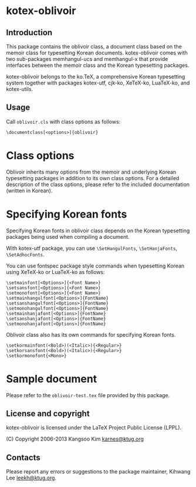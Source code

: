 kotex-oblivoir
==============

Introduction
------------

This package contains the oblivoir class, a document class based on 
the memoir class for typesetting Korean documents.  kotex-oblivoir 
comes with two sub-packages memhangul-ucs and memhangul-x
that provide interfaces between the memoir class and the Korean typesetting
packages. 

kotex-oblivoir belongs to the ko.TeX, a comprehensive Korean typesetting 
system together with packages kotex-utf, cjk-ko, XeTeX-ko, LuaTeX-ko, and 
kotex-utils.

Usage
-----

Call `oblivoir.cls` with class options as follows:

    \documentclass[<options>]{oblivoir}

# Class options

Oblivoir inherits many options from the memoir and underlying 
Korean typesetting packages in addition to its own class options. 
For a detailed description of the class options, please refer 
to the included documentation (written in Korean).

# Specifying Korean fonts

Specifying Korean fonts in oblivoir class depends on the Korean
typesetting packages being used when compiling a document.

With kotex-utf package, you can use `\SetHangulFonts`, `\SetHanjaFonts`,
`\SetAdhocFonts`.

You can use fontspec package style commands when typesetting Korean
using XeTeX-ko or LuaTeX-ko as follows:

    \setmainfont[<Options>]{<Font Name>}
    \setsansfont[<Options>]{<Font Name>}
    \setmonofont[<Options>]{<Font Name>}
    \setmainhangulfont[<Options>]{FontName}
    \setsanshangulfont[<Options>]{FontName}
    \setmonohangulfont[<Options>]{FontName}
    \setmainhanjafont[<Options>]{FontName}
    \setsanshanjafont[<Options>]{FontName}
    \setmonohanjafont[<Options>]{FontName}

Oblivoir class also has its own commands for specifying Korean fonts.

    \setkormainfont(<Bold>)(<Italic>){<Regular>}
    \setkorsansfont(<Bold>)(<Italic>){<Regular>}
    \setkormonofont{<Mono>}

# Sample document

Please refer to the `oblivoir-test.tex` file provided by this package.

License and copyright
---------------------

kotex-oblivoir is licensed under the LaTeX Project Public 
License (LPPL).

(C) Copyright 2006-2013 Kangsoo Kim <karnes@ktug.org>

Contacts
--------

Please report any errors or suggestions to the package maintainer,
Kihwang Lee <leekh@ktug.org>.

